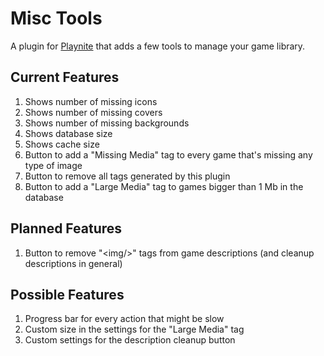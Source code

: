 # Misc Tools
A plugin for [Playnite](https://playnite.link/) that adds a few tools to manage your game library.

## Current Features
1. Shows number of missing icons
2. Shows number of missing covers
3. Shows number of missing backgrounds
4. Shows database size
5. Shows cache size
6. Button to add a "Missing Media" tag to every game that's missing any type of image
7. Button to remove all tags generated by this plugin
8. Button to add a "Large Media" tag to games bigger than 1 Mb in the database

## Planned Features
1. Button to remove "&lt;img/&gt;" tags from game descriptions (and cleanup descriptions in general)

## Possible Features
1. Progress bar for every action that might be slow
2. Custom size in the settings for the "Large Media" tag
3. Custom settings for the description cleanup button
